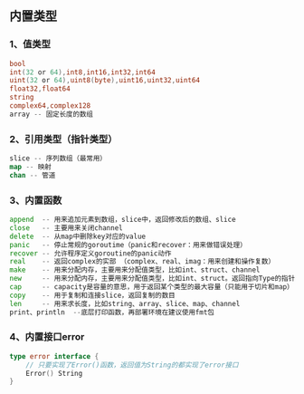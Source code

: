 <!--
 * @author: Emove
 * @date: Do not edit
 -->
## 内置类型
### 1、值类型
```go
bool
int(32 or 64),int8,int16,int32,int64
uint(32 or 64),uint8(byte),uint16,uint32,uint64
float32,float64
string
complex64,complex128
array -- 固定长度的数组
```
### 2、引用类型（指针类型）
``` go
slice -- 序列数组（最常用）
map -- 映射
chan -- 管道
```
### 3、内置函数
```go
append  -- 用来追加元素到数组，slice中，返回修改后的数组、slice
close   -- 主要用来关闭channel
delete  -- 从map中删除key对应的value
panic   -- 停止常规的goroutime（panic和recover：用来做错误处理）
recover -- 允许程序定义goroutine的panic动作
real    -- 返回complex的实部 （complex、real、imag：用来创建和操作复数）
make    -- 用来分配内存，主要用来分配值类型，比如int、struct、channel
new     -- 用来分配内存，主要用来分配值类型，比如int、struct。返回指向Type的指针
cap     -- capacity是容量的意思，用于返回某个类型的最大容量（只能用于切片和map）
copy    -- 用于复制和连接slice，返回复制的数目
len     -- 用来求长度，比如string、array、slice、map、channel
print、println  --底层打印函数，再部署环境在建议使用fmt包
```
### 4、内置接口error
```go
type error interface {
    // 只要实现了Error()函数，返回值为String的都实现了error接口
    Error() String
}
```